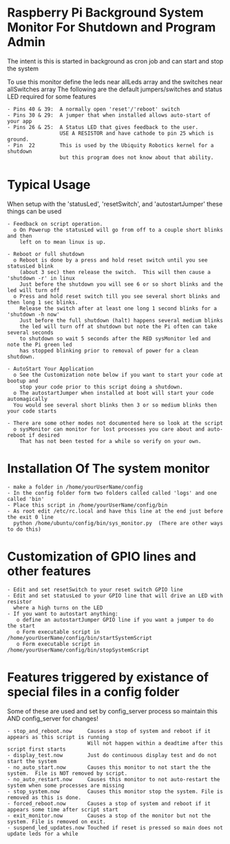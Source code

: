 # Raspberry Pi Background System Monitor For Shutdown and Program Admin

The intent is this is started in background as cron job and can start and stop the system

To use this monitor define the leds near allLeds array and the switches near allSwitches array
The following are the default jumpers/switches and status LED required for some features

    - Pins 40 & 39:  A normally open 'reset'/'reboot' switch 
    - Pins 30 & 29:  A jumper that when installed allows auto-start of your app
    - Pins 26 & 25:  A Status LED that gives feedback to the user. 
                     USE A RESISTOR and have cathode to pin 25 which is ground.
    - Pin  22        This is used by the Ubiquity Robotics kernel for a shutdown
                     but this program does not know about that ability.

# Typical Usage 
When setup with the 'statusLed', 'resetSwitch', and 'autostartJumper' these things can be used

    - Feedback on script operation.
      o On Powerup the statusLed will go from off to a couple short blinks and then
        left on to mean linux is up.
    
    - Reboot or full shutdown 
      o Reboot is done by a press and hold reset switch until you see statusLed blink
        (about 3 sec) then release the switch.  This will then cause a 'shutdown -r' in linux
        Just before the shutdown you will see 6 or so short blinks and the led will turn off
      o Press and hold reset switch till you see several short blinks and then long 1 sec blinks.
        Release the switch after at least one long 1 second blinks for a 'shutdown -h now' 
        Just before the full shutdown (halt) happens several medium blinks
        the led will turn off at shutdown but note the Pi often can take several seconds
        to shutdown so wait 5 seconds after the RED sysMonitor led and note the Pi green led
        has stopped blinking prior to removal of power for a clean shutdown.
    
    - AutoStart Your Application
      o See the Customization note below if you want to start your code at bootup and 
        stop your code prior to this script doing a shutdown.
      o The autostartJumper when installed at boot will start your code automagically
      You would see several short blinks then 3 or so medium blinks then your code starts
    
    - There are some other modes not documented here so look at the script
      o sysMonitor can monitor for lost processes you care about and auto-reboot if desired
        That has not been tested for a while so verify on your own.

# Installation Of The system monitor
    - make a folder in /home/yourUserName/config 
    - In the config folder form two folders called called 'logs' and one called 'bin'
    - Place this script in /home/yourUserName/config/bin
    - As root edit /etc/rc.local and have this line at the end just before the exit 0 line
      python /home/ubuntu/config/bin/sys_monitor.py  (There are other ways to do this)

# Customization of GPIO lines and other features

    - Edit and set resetSwitch to your reset switch GPIO line
    - Edit and set statusLed to your GPIO line that will drive an LED with resistor
      where a high turns on the LED
    - If you want to autostart anything:
       o define an autostartJumper GPIO line if you want a jumper to do the start
       o Form executable script in /home/yourUserName/config/bin/startSystemScript
       o Form executable script in /home/yourUserName/config/bin/stopSystemScript

# Features triggered by existance of special files in a config folder
Some of these are used and set by config_server process so maintain this AND config_server for changes!

    - stop_and_reboot.now     Causes a stop of system and reboot if it appears as this script is running
                              Will not happen within a deadtime after this script first starts
    - display_test.now        Just do continuous display test and do not start the system
    - no_auto_start.now       Causes this monitor to not start the the system.  File is NOT removed by script.
    - no_auto_restart.now     Causes this monitor to not auto-restart the system when some processes are missing
    - stop_system.now         Causes this monitor stop the system. File is removed as this is done.
    - forced_reboot.now       Causes a stop of system and reboot if it appears some time after script start
    - exit_monitor.now        Causes a stop of the monitor but not the system. File is removed on exit. 
    - suspend_led_updates.now Touched if reset is pressed so main does not update leds for a while
